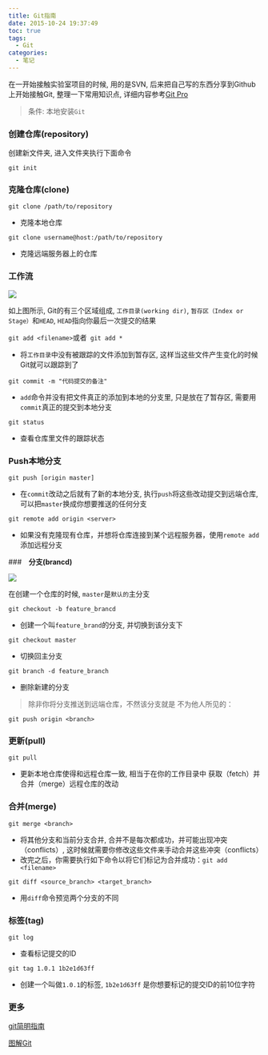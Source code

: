 ```yaml
---
title: Git指南
date: 2015-10-24 19:37:49
toc: true
tags:
  - Git
categories:
  - 笔记
---
```


在一开始接触实验室项目的时候, 用的是SVN, 后来把自己写的东西分享到Github上开始接触Git, 整理一下常用知识点, 详细内容参考[Git Pro](http://iissnan.com/progit/)

<!--more-->

> 条件: 本地安装`Git`

### **创建仓库(repository)**

创建新文件夹, 进入文件夹执行下面命令

`git init`

### **克隆仓库(clone)**

`git clone /path/to/repository`

- 克隆本地仓库

`git clone username@host:/path/to/repository`

- 克隆远端服务器上的仓库

### **工作流**

![](/img/Git指南/trees.png)

如上图所示, Git的有三个区域组成, `工作目录(working dir)`, `暂存区（Index or Stage）`和`HEAD`, `HEAD`指向你最后一次提交的结果

`git add <filename>`或者` git add *`

- 将`工作目录`中没有被跟踪的文件添加到暂存区, 这样当这些文件产生变化的时候Git就可以跟踪到了

`git commit -m "代码提交的备注"`

- `add`命令并没有把文件真正的添加到本地的分支里, 只是放在了暂存区, 需要用`commit`真正的提交到本地分支

`git status`

- 查看仓库里文件的跟踪状态

### **Push本地分支**

`git push [origin master]`

- 在`commit`改动之后就有了新的本地分支, 执行`push`将这些改动提交到远端仓库, 可以把`master`换成你想要推送的任何分支

`git remote add origin <server>`

- 如果没有克隆现有仓库，并想将仓库连接到某个远程服务器，使用`remote add`添加远程分支

###　**分支(brancd)**

![](/img/Git指南/branches.png)

在创建一个仓库的时候, `master`是`默认的`主分支

`git checkout -b feature_brancd`

- 创建一个叫`feature_brand`的分支, 并切换到该分支下

`git checkout master`

- 切换回主分支

`git branch -d feature_branch`

- 删除新建的分支

> 除非你将分支推送到远端仓库，不然该分支就是 不为他人所见的：

`git push origin <branch>`

### **更新(pull)**

`git pull`

- 更新本地仓库使得和远程仓库一致, 相当于在你的工作目录中 获取（fetch）并合并（merge）远程仓库的改动

### **合并(merge)**

`git merge <branch>`

- 将其他分支和当前分支合并, 合并不是每次都成功，并可能出现冲突（conflicts）, 这时候就需要你修改这些文件来手动合并这些冲突（conflicts）
- 改完之后，你需要执行如下命令以将它们标记为合并成功：`git add <filename>`

`git diff <source_branch> <target_branch>`

- 用`diff`命令预览两个分支的不同

### **标签(tag)**

`git log`

- 查看标记提交的ID

`git tag 1.0.1 1b2e1d63ff`

- 创建一个叫做`1.0.1`的标签, `1b2e1d63ff` 是你想要标记的提交ID的前10位字符


### **更多**

[git简明指南](http://rogerdudler.github.io/git-guide/index.zh.html)

[图解Git](http://marklodato.github.io/visual-git-guide/index-zh-cn.html)













